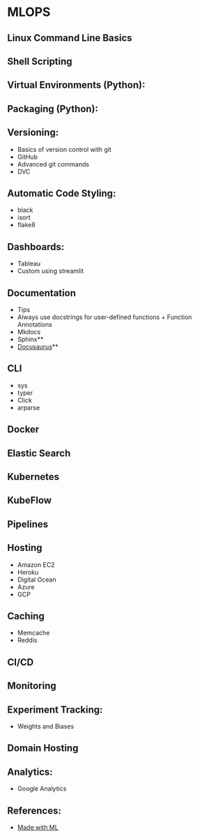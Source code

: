 # MLOPS

## Linux Command Line Basics

## Shell Scripting

## Virtual Environments (Python):

## Packaging (Python):

## Versioning:

- Basics of version control with git
- GitHub
- Advanced git commands
- DVC


## Automatic Code Styling:

- black
- isort
- flake8

## Dashboards:

- Tableau
- Custom using streamlit

## Documentation

- Tips
- Always use docstrings for user-defined functions + Function Annotations
- Mkdocs
- Sphinx**
- [Docusaurus](https://docusaurus.io/)**

## CLI

- sys
- typer
- Click
- arparse



## Docker
## Elastic Search

## Kubernetes
## KubeFlow

## Pipelines

## Hosting
    
- Amazon EC2
- Heroku
- Digital Ocean
- Azure
- GCP

## Caching

- Memcache
- Reddis


## CI/CD

## Monitoring

## Experiment Tracking:

- Weights and Biases




## Domain Hosting

## Analytics:
- Google Analytics





##  References:

- [Made with ML](https://madewithml.com/#mlops)